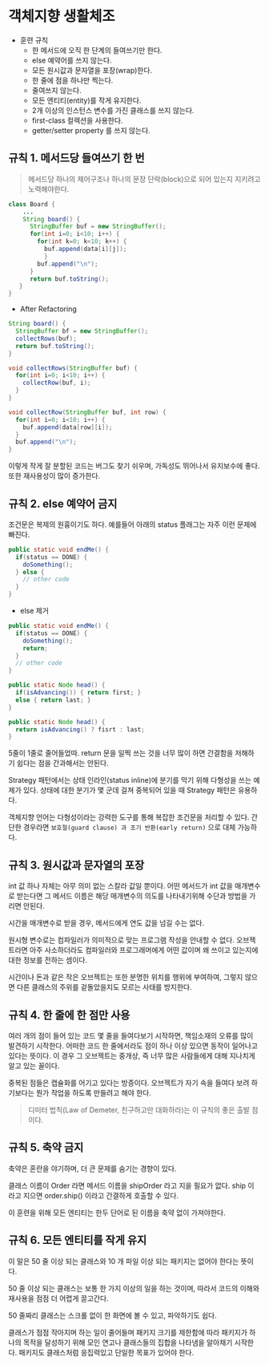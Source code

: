 # 객체지향 생활체조

- 훈련 규칙
  - 한 메서드에 오직 한 단계의 들여쓰기만 한다.
  - else 예약어를 쓰지 않는다.
  - 모든 원시값과 문자열을 포장(wrap)한다.
  - 한 줄에 점을 하나만 찍는다.
  - 줄여쓰지 않는다.
  - 모든 엔티티(entity)를 작게 유지한다.
  - 2개 이상의 인스턴스 변수를 가진 클래스를 쓰지 않는다.
  - first-class 컬렉션을 사용한다.
  - getter/setter property 를 쓰지 않는다.
  
 ## 규칙 1. 메서드당 들여쓰기 한 번
  
 > 메서드당 하나의 제어구조나 하나의 문장 단락(block)으로 되어 있는지 지키려고 노력해야한다.
  
```java
class Board {
    ...
    String board() {
      StringBuffer buf = new StringBuffer();
      for(int i=0; i<10; i++) {
        for(int k=0; k<10; k++) {
          buf.append(data[i][j]);
          }
        buf.append("\n");
      }
      return buf.toString();
   }    
}
```

- After Refactoring

```java
String board() {
  StringBuffer bf = new StringBuffer();
  collectRows(buf);
  return buf.toString();
}

void collectRows(StringBuffer buf) {
  for(int i=0; i<10; i++) {
    collectRow(buf, i);
  }
}

void collectRow(StringBuffer buf, int row) {
  for(int i=0; i<10; i++) {
    buf.append(data[row][i]);
  }
  buf.append("\n");
}
```

이렇게 작게 잘 분할된 코드는 버그도 찾기 쉬우며, 가독성도 뛰어나서 유지보수에 좋다. 또한 재사용성이 많이 증가한다.

## 규칙 2. else 예약어 금지

조건문은 복제의 원흉이기도 하다. 예를들어 아래의 status 플래그는 자주 이런 문제에 빠진다.

```java
public static void endMe() {
  if(status == DONE) {
    doSomething();
  } else {
    // other code
  }
}
```

- else 제거

```java
public static void endMe() {
  if(status == DONE) {
    doSomething();
    return;
  } 
  // other code
}
```

```java
public static Node head() {
  if(isAdvancing()) { return first; }
  else { return last; }
}
```

```java
public static Node head() {
  return isAdvancing() ? fisrt : last;
}
```

5줄이 1줄로 줄어들었따. return 문을 일찍 쓰는 것을 너무 많이 하면 간결함을 저해하기 쉽다는 점을 간과해서는 안된다.

Strategy 패턴에서는 상태 인라인(status inline)에 분기를 막기 위해 다형성을 쓰는 예제가 있다. 상태에 대한 분기가 몇 군데 걸쳐 중복되어 있을 때 Strategy 패턴은 유용하다.

객체지향 언어는 다형성이라는 강력한 도구를 통해 복잡한 조건문을 처리할 수 있다. 간단한 경우라면 `보호절(guard clause) 과 조기 반환(early return)` 으로 대체 가능하다.

## 규칙 3. 원시값과 문자열의 포장

int 값 하나 자체는 아무 의미 없는 스칼라 값일 뿐이다. 어떤 메서드가 int 값을 매개변수로 받는다면 그 메서드 이름은 해당 매개변수의 의도를 나타내기위해 수단과 방법을 가리면 안된다.

시간을 매개변수로 받을 경우, 메서드에게 연도 값을 넘길 수는 없다.

원시형 변수로는 컴파일러가 의미적으로 맞는 프로그램 작성을 안내할 수 없다. 오브젝트라면 아주 사소하더라도 컴파일러와 프로그래머에게 어떤 값이며 왜 쓰이고 있는지에 대한 정보를 전하는 셈이다.

시간이나 돈과 같은 작은 오브젝트는 또한 분명한 위치를 행위에 부여하여, 그렇지 않으면 다른 클래스의 주위를 겉돌았을지도 모르는 사태를 방지한다.


## 규칙 4. 한 줄에 한 점만 사용

여러 개의 점이 들어 있는 코드 몇 줄을 들여다보기 시작하면, 책임소재의 오류를 많이 발견하기 시작한다. 어떠한 코드 한 줄에서라도 점이 하나 이상 있으면 동작이 일어나고 있다는 뜻이다.
이 경우 그 오브젝트는 중개상, 즉 너무 많은 사람들에게 대해 지나치게 알고 있는 꼴이다.

중복된 점들은 캡슐화를 어기고 있다는 방증이다. 오브젝트가 자기 속을 들여다 보려 하기보다는 뭔가 작업을 하도록 만들려고 해야 한다.

> 디미터 법칙(Law of Demeter, 친구하고만 대화하라)는 이 규칙의 좋은 출발 점이다.

## 규칙 5. 축약 금지

축약은 혼란을 야기하며, 더 큰 문제를 숨기는 경향이 있다.

클래스 이름이 Order 라면 메서드 이름을 shipOrder 라고 지을 필요가 없다. ship 이라고 지으면 order.ship() 이라고 간결하게 호출할 수 있다.

이 훈련을 위해 모든 엔티티는 한두 단어로 된 이름을 축약 없이 가져야한다.

## 규칙 6. 모든 엔티티를 작게 유지

이 말은 50 줄 이상 되는 클래스와 10 개 파일 이상 되는 패키지는 없어야 한다는 뜻이다.

50 줄 이상 되는 클래스는 보통 한 가지 이상의 일을 하는 것이며, 따라서 코드의 이해와 재사용을 점점 더 어렵게 끌고간다.

50 줄짜리 클래스는 스크롤 없이 한 화면에 볼 수 있고, 파악하기도 쉽다.

클래스가 점점 작아지며 하는 일이 줄어들며 패키지 크기를 제한함에 따라 패키지가 하나의 목적을 달성하기 위해 모인 연고나 클래스들의 집합을 나타냄을 알아채기 시작한다.
패키지도 클래스처럼 응집력있고 단일한 목표가 있어야 한다.
